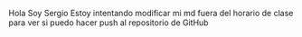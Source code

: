 Hola
Soy Sergio
Estoy intentando modificar mi md fuera del horario de clase
para ver si puedo hacer push al repositorio
de GitHub
